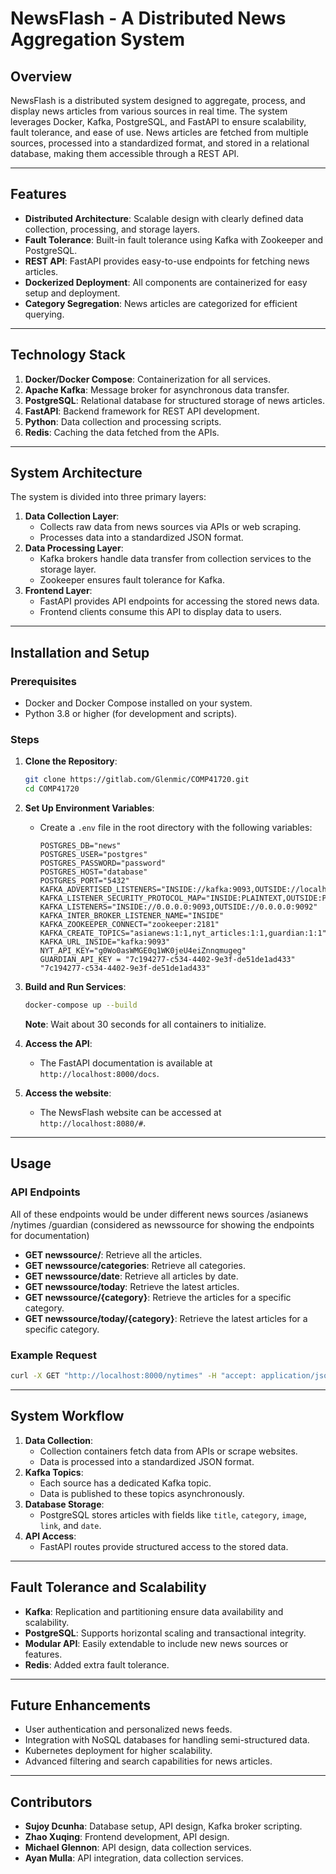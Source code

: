 # NewsFlash - A Distributed News Aggregation System

## Overview

NewsFlash is a distributed system designed to aggregate, process, and display news articles from various sources in real time. The system leverages Docker, Kafka, PostgreSQL, and FastAPI to ensure scalability, fault tolerance, and ease of use. News articles are fetched from multiple sources, processed into a standardized format, and stored in a relational database, making them accessible through a REST API.

---

## Features

- **Distributed Architecture**: Scalable design with clearly defined data collection, processing, and storage layers.
- **Fault Tolerance**: Built-in fault tolerance using Kafka with Zookeeper and PostgreSQL.
- **REST API**: FastAPI provides easy-to-use endpoints for fetching news articles.
- **Dockerized Deployment**: All components are containerized for easy setup and deployment.
- **Category Segregation**: News articles are categorized for efficient querying.

---

## Technology Stack

1. **Docker/Docker Compose**: Containerization for all services.
2. **Apache Kafka**: Message broker for asynchronous data transfer.
3. **PostgreSQL**: Relational database for structured storage of news articles.
4. **FastAPI**: Backend framework for REST API development.
5. **Python**: Data collection and processing scripts.
6. **Redis**: Caching the data fetched from the APIs.

---

## System Architecture

The system is divided into three primary layers:

1. **Data Collection Layer**:
    - Collects raw data from news sources via APIs or web scraping.
    - Processes data into a standardized JSON format.
2. **Data Processing Layer**:
    - Kafka brokers handle data transfer from collection services to the storage layer.
    - Zookeeper ensures fault tolerance for Kafka.
3. **Frontend Layer**:
    - FastAPI provides API endpoints for accessing the stored news data.
    - Frontend clients consume this API to display data to users.

---

## Installation and Setup

### Prerequisites

- Docker and Docker Compose installed on your system.
- Python 3.8 or higher (for development and scripts).

### Steps

1. **Clone the Repository**:
    
    ```bash
    git clone https://gitlab.com/Glenmic/COMP41720.git
    cd COMP41720
    ```
    
2. **Set Up Environment Variables**:
    
    - Create a `.env` file in the root directory with the following variables:
        ```env
        POSTGRES_DB="news"
        POSTGRES_USER="postgres"
        POSTGRES_PASSWORD="password"
        POSTGRES_HOST="database"
        POSTGRES_PORT="5432"
        KAFKA_ADVERTISED_LISTENERS="INSIDE://kafka:9093,OUTSIDE://localhost:9092"
        KAFKA_LISTENER_SECURITY_PROTOCOL_MAP="INSIDE:PLAINTEXT,OUTSIDE:PLAINTEXT"
        KAFKA_LISTENERS="INSIDE://0.0.0.0:9093,OUTSIDE://0.0.0.0:9092"
        KAFKA_INTER_BROKER_LISTENER_NAME="INSIDE"
        KAFKA_ZOOKEEPER_CONNECT="zookeeper:2181"
        KAFKA_CREATE_TOPICS="asianews:1:1,nyt_articles:1:1,guardian:1:1"
        KAFKA_URL_INSIDE="kafka:9093"
        NYT_API_KEY="g0Wo0asWMGE0q1WK0jeU4eiZnnqmugeg"
        GUARDIAN_API_KEY = "7c194277-c534-4402-9e3f-de51de1ad433"
        "7c194277-c534-4402-9e3f-de51de1ad433"
        ```

3. **Build and Run Services**:
    
    ```bash
    docker-compose up --build
    ```

    **Note**: Wait about 30 seconds for all containers to initialize.
    
4. **Access the API**:
    
    - The FastAPI documentation is available at `http://localhost:8000/docs`.

5. **Access the website**:

    - The NewsFlash website can be accessed at `http://localhost:8080/#`.

---

## Usage

### API Endpoints
All of these endpoints would be under different news sources /asianews /nytimes /guardian (considered as newssource for showing the endpoints for documentation)
- **GET newssource/**: Retrieve all the articles.
- **GET newssource/categories**: Retrieve all categories.
- **GET newssource/date**: Retrieve all articles by date.
- **GET newssource/today**: Retrieve the latest articles.
- **GET newssource/{category}**: Retrieve the articles for a specific category.
- **GET newssource/today/{category}**: Retrieve the latest articles for a specific category.

### Example Request

```bash
curl -X GET "http://localhost:8000/nytimes" -H "accept: application/json"
```

---

## System Workflow

1. **Data Collection**:
    - Collection containers fetch data from APIs or scrape websites.
    - Data is processed into a standardized JSON format.
2. **Kafka Topics**:
    - Each source has a dedicated Kafka topic.
    - Data is published to these topics asynchronously.
3. **Database Storage**:
    - PostgreSQL stores articles with fields like `title`, `category`, `image`, `link`, and `date`.
4. **API Access**:
    - FastAPI routes provide structured access to the stored data.

---

## Fault Tolerance and Scalability

- **Kafka**: Replication and partitioning ensure data availability and scalability.
- **PostgreSQL**: Supports horizontal scaling and transactional integrity.
- **Modular API**: Easily extendable to include new news sources or features.
- **Redis**: Added extra fault tolerance.

---

## Future Enhancements

- User authentication and personalized news feeds.
- Integration with NoSQL databases for handling semi-structured data.
- Kubernetes deployment for higher scalability.
- Advanced filtering and search capabilities for news articles.

---

## Contributors

- **Sujoy Dcunha**: Database setup, API design, Kafka broker scripting.
- **Zhao Xuqing**: Frontend development, API design.
- **Michael Glennon**: API design, data collection services.
- **Ayan Mulla**: API integration, data collection services.